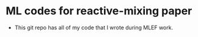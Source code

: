 # ML codes for reactive-mixing paper
- This git repo has all of my code that I wrote during MLEF work.
